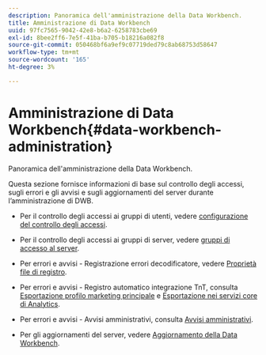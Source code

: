 ```yaml
---
description: Panoramica dell'amministrazione della Data Workbench.
title: Amministrazione di Data Workbench
uuid: 97fc7565-9042-42e8-b6a2-6258783cbe69
exl-id: 8bee2ff6-7e5f-41ba-b705-b18216a082f8
source-git-commit: 050468bf6a9ef9c07719ded79c8ab68753d58647
workflow-type: tm+mt
source-wordcount: '165'
ht-degree: 3%

---
```


# Amministrazione di Data Workbench{#data-workbench-administration}

Panoramica dell&#39;amministrazione della Data Workbench.

Questa sezione fornisce informazioni di base sul controllo degli accessi, sugli errori e gli avvisi e sugli aggiornamenti del server durante l’amministrazione di DWB.

* Per il controllo degli accessi ai gruppi di utenti, vedere [configurazione del controllo degli accessi](https://experienceleague.adobe.com/docs/data-workbench/using/server-admin-install/admin-dwb-server/access-control/c-config-acs-ctrl.html).
* Per il controllo degli accessi ai gruppi di server, vedere [gruppi di accesso al server](https://experienceleague.adobe.com/docs/data-workbench/using/server-admin-install/admin-dwb-server/access-control/c-undst-acc-lvls.html).
* Per errori e avvisi - Registrazione errori decodificatore, vedere [Proprietà file di registro](https://experienceleague.adobe.com/docs/data-workbench/using/dataset/log-proc-config-file/c-log-sources.html).
* Per errori e avvisi - Registro automatico integrazione TnT, consulta [Esportazione profilo marketing principale](https://experienceleague.adobe.com/docs/data-workbench/using/client/export-data/dwb-crs-integration.html?lang=en) e [Esportazione nei servizi core di Analytics](https://experienceleague.adobe.com/docs/data-workbench/using/client/export-data/dwb-crs-integration.html?lang=en).

* Per errori e avvisi - Avvisi amministrativi, consulta [Avvisi amministrativi](https://experienceleague.adobe.com/docs/data-workbench/using/server-admin-install/config-settings/c-admin-alts-cfg-stgs.html).
* Per gli aggiornamenti del server, vedere [Aggiornamento della Data Workbench](https://experienceleague.adobe.com/docs/data-workbench/using/install/upgrade-dwb/c-upgrd-ins.html).
